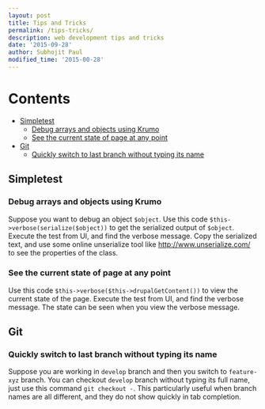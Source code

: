 ```yaml
---
layout: post
title: Tips and Tricks
permalink: /tips-tricks/
description: web development tips and tricks
date: '2015-09-28'
author: Subhojit Paul
modified_time: '2015-00-28'
---
```


# Contents
- [Simpletest](#simpletest)
  - [Debug arrays and objects using Krumo](#simpletest-debug)
  - [See the current state of page at any point](#simpletest-current-page-state)
- [Git](#git)
  - [Quickly switch to last branch without typing its name](#git-quick-switch-branch)

## <a name="simpletest"></a>Simpletest
### <a name="simpletest-debug"></a>Debug arrays and objects using Krumo
Suppose you want to debug an object `$object`. Use this code `$this->verbose(serialize($object))` to get the serialized output of `$object`. Execute the test from UI, and find the verbose message. Copy the serialized text, and use some online unserialize tool like http://www.unserialize.com/ to see the properties of the class.

### <a name="simpletest-current-page-state"></a>See the current state of page at any point
Use this code `$this->verbose($this->drupalGetContent())` to view the current state of the page. Execute the test from UI, and find the verbose message. The state can be seen when you view the verbose message.


## <a name="git"></a>Git
### <a name="git-quick-switch-branch"></a>Quickly switch to last branch without typing its name
Suppose you are working in `develop` branch and then you switch to `feature-xyz` branch. You can checkout `develop` branch without typing its full name, just use this command `git checkout -`. This particularly useful when branch names are all different, and they do not show quickly in tab completion.
